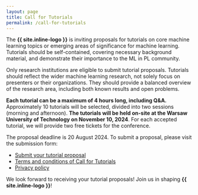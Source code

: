```yaml
---
layout: page
title: Call for Tutorials
permalink: /call-for-tutorials
---
```



The **{{ site.inline-logo }}** is inviting proposals for tutorials on core machine learning topics or emerging areas of significance for machine learning. Tutorials should be self-contained, covering necessary background material, and demonstrate their importance to the ML in PL community.

Only research institutions are eligible to submit tutorial proposals. Tutorials should reflect the wider machine learning research, not solely focus on presenters or their organizations. They should provide a balanced overview of the research area, including both known results and open problems.

**Each tutorial can be a maximum of 4 hours long, including Q&A.** Approximately 10 tutorials will be selected, divided into two sessions (morning and afternoon). **The tutorials will be held on-site at the Warsaw University of Technology on November 10, 2024**. For each accepted tutorial, we will provide two free tickets for the conference.

The proposal deadline is 20 August 2024. To submit a proposal, please visit the submission form:

<ul class="list-inline banner-social-buttons">
    <li>
        <a href="https://mlinpl2024tutorials.paperform.co/" class="btn btn-default btn-lg"><i class="fa-solid fa-list"></i> Submit your tutorial proposal</a>
    </li>
    <li>
        <a href="{{ "./tutorials-terms-and-conditions" | relative_url }}" class="btn btn-default"><i class="fa-solid fa-file-lines"></i> Terms and conditions of Call for Tutorials</a>
    </li>
    <li>
        <a href="{{ "./privacy-policy" | relative_url }}" class="btn btn-default"><i class="fa-solid fa-file-lines"></i> Privacy policy</a>
    </li>
</ul>

We look forward to receiving your tutorial proposals!
Join us in shaping **{{ site.inline-logo }}**!
